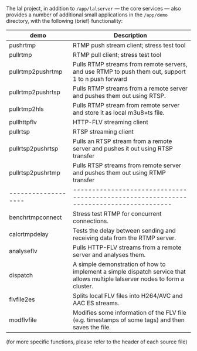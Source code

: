The lal project, in addition to `/app/lalserver` — the core services — also provides a number of additional small applications in the `/app/demo` directory, with the following (brief) functionality:

| demo              | Description                                                                          |
|-------------------|--------------------------------------------------------------------------------------|
| pushrtmp          | RTMP push stream client; stress test tool                                            |
| pullrtmp          | RTMP pull client; stress test tool                                                   |
| pullrtmp2pushrtmp | Pulls RTMP streams from remote servers, and use RTMP to push them out, support 1 to n push forward |
| pullrtmp2pushrtsp | Pulls RTMP streams from a remote server and pushes them out using RTSP.              |
| pullrtmp2hls      | Pulls RTMP stream from remote server and store it as local m3u8+ts file.             |
| pullhttpflv       | HTTP-FLV streaming client                                                            |
| pullrtsp          | RTSP streaming client                                                                |
| pullrtsp2pushrtsp | Pulls an RTSP stream from a remote server and pushes it out using RTSP transfer      |
| pullrtsp2pushrtmp | Pulls RTSP streams from remote server and pushes them out using RTMP transfer        |
|-------------------|--------------------------------------------------------------------------------------|
| benchrtmpconnect  | Stress test RTMP for concurrent connections.                                         |
| calcrtmpdelay     | Tests the delay between sending and receiving data from the RTMP server.             |
| analyseflv        | Pulls HTTP-FLV streams from a remote server and analyses them.                       |
| dispatch          | A simple demonstration of how to implement a simple dispatch service that allows multiple lalserver nodes to form a cluster. |
| flvfile2es        | Splits local FLV files into H264/AVC and AAC ES streams.                             |
| modflvfile        | Modifies some information of the FLV file (e.g. timestamps of some tags) and then saves the file. |

(for more specific functions, please refer to the header of each source file)